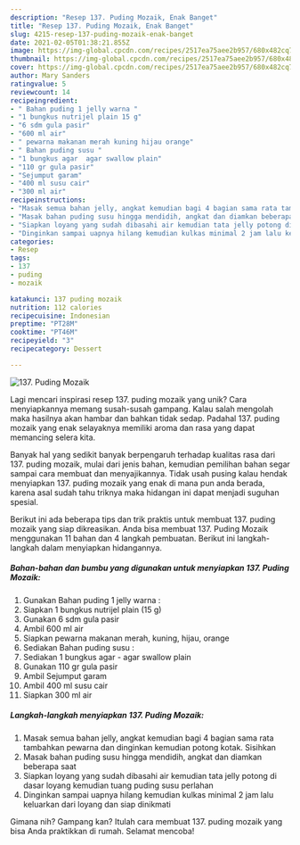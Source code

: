 ```yaml
---
description: "Resep 137. Puding Mozaik, Enak Banget"
title: "Resep 137. Puding Mozaik, Enak Banget"
slug: 4215-resep-137-puding-mozaik-enak-banget
date: 2021-02-05T01:38:21.855Z
image: https://img-global.cpcdn.com/recipes/2517ea75aee2b957/680x482cq70/137-puding-mozaik-foto-resep-utama.jpg
thumbnail: https://img-global.cpcdn.com/recipes/2517ea75aee2b957/680x482cq70/137-puding-mozaik-foto-resep-utama.jpg
cover: https://img-global.cpcdn.com/recipes/2517ea75aee2b957/680x482cq70/137-puding-mozaik-foto-resep-utama.jpg
author: Mary Sanders
ratingvalue: 5
reviewcount: 14
recipeingredient:
- " Bahan puding 1 jelly warna "
- "1 bungkus nutrijel plain 15 g"
- "6 sdm gula pasir"
- "600 ml air"
- " pewarna makanan merah kuning hijau orange"
- " Bahan puding susu "
- "1 bungkus agar  agar swallow plain"
- "110 gr gula pasir"
- "Sejumput garam"
- "400 ml susu cair"
- "300 ml air"
recipeinstructions:
- "Masak semua bahan jelly, angkat kemudian bagi 4 bagian sama rata tambahkan pewarna dan dinginkan kemudian potong kotak. Sisihkan"
- "Masak bahan puding susu hingga mendidih, angkat dan diamkan beberapa saat"
- "Siapkan loyang yang sudah dibasahi air kemudian tata jelly potong di dasar loyang kemudian tuang puding susu perlahan"
- "Dinginkan sampai uapnya hilang kemudian kulkas minimal 2 jam lalu keluarkan dari loyang dan siap dinikmati"
categories:
- Resep
tags:
- 137
- puding
- mozaik

katakunci: 137 puding mozaik 
nutrition: 112 calories
recipecuisine: Indonesian
preptime: "PT28M"
cooktime: "PT46M"
recipeyield: "3"
recipecategory: Dessert

---
```



![137. Puding Mozaik](https://img-global.cpcdn.com/recipes/2517ea75aee2b957/680x482cq70/137-puding-mozaik-foto-resep-utama.jpg)

Lagi mencari inspirasi resep 137. puding mozaik yang unik? Cara menyiapkannya memang susah-susah gampang. Kalau salah mengolah maka hasilnya akan hambar dan bahkan tidak sedap. Padahal 137. puding mozaik yang enak selayaknya memiliki aroma dan rasa yang dapat memancing selera kita.



Banyak hal yang sedikit banyak berpengaruh terhadap kualitas rasa dari 137. puding mozaik, mulai dari jenis bahan, kemudian pemilihan bahan segar sampai cara membuat dan menyajikannya. Tidak usah pusing kalau hendak menyiapkan 137. puding mozaik yang enak di mana pun anda berada, karena asal sudah tahu triknya maka hidangan ini dapat menjadi suguhan spesial.


Berikut ini ada beberapa tips dan trik praktis untuk membuat 137. puding mozaik yang siap dikreasikan. Anda bisa membuat 137. Puding Mozaik menggunakan 11 bahan dan 4 langkah pembuatan. Berikut ini langkah-langkah dalam menyiapkan hidangannya.

<!--inarticleads1-->

##### Bahan-bahan dan bumbu yang digunakan untuk menyiapkan 137. Puding Mozaik:

1. Gunakan  Bahan puding 1 jelly warna :
1. Siapkan 1 bungkus nutrijel plain (15 g)
1. Gunakan 6 sdm gula pasir
1. Ambil 600 ml air
1. Siapkan  pewarna makanan merah, kuning, hijau, orange
1. Sediakan  Bahan puding susu :
1. Sediakan 1 bungkus agar - agar swallow plain
1. Gunakan 110 gr gula pasir
1. Ambil Sejumput garam
1. Ambil 400 ml susu cair
1. Siapkan 300 ml air




<!--inarticleads2-->

##### Langkah-langkah menyiapkan 137. Puding Mozaik:

1. Masak semua bahan jelly, angkat kemudian bagi 4 bagian sama rata tambahkan pewarna dan dinginkan kemudian potong kotak. Sisihkan
1. Masak bahan puding susu hingga mendidih, angkat dan diamkan beberapa saat
1. Siapkan loyang yang sudah dibasahi air kemudian tata jelly potong di dasar loyang kemudian tuang puding susu perlahan
1. Dinginkan sampai uapnya hilang kemudian kulkas minimal 2 jam lalu keluarkan dari loyang dan siap dinikmati




Gimana nih? Gampang kan? Itulah cara membuat 137. puding mozaik yang bisa Anda praktikkan di rumah. Selamat mencoba!
